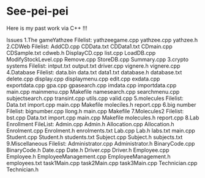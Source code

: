 See-pei-pei
===========

Here is my past work via C++ !!!

Issues
1.The gameYathzee
Filelist:
yathzeegame.cpp
yathzee.cpp
yathzee.h
2.CDWeb
Filelist:
AddCD.cpp
CDData.txt
CDData1.txt
CDmain.cpp
CDSample.txt
cdweb.h
DisplayCD.cpp
list.cpp
LoadDB.cpp
ModifyStockLevel.cpp
Remove.cpp
StoreDB.cpp
Summary.cpp
3.crypto systems
Filelist:
intput.txt
output.txt
driver.cpp
vignere.h
vignere.cpp
4.Database
Filelist:
data.bin
data.txt
data1.txt
database.h
database.txt
delete.cpp
display.cpp
displaymenu.cpp
edit.cpp
exdata.cpp
exportdata.cpp
gpa.cpp
gpasearch.cpp
imdata.cpp
importdata.cpp
main.cpp
mainmenu.cpp
Makefile
namesearch.cpp
searchmenu.cpp
subjectsearch.cpp
transint.cpp
utils.cpp
valid.cpp
5.molecules
Filelist:
Data.txt
import.cpp
main.cpp
Makefile
moleciles.h
report.cpp
6.big number
Filelist:
bignumber.cpp
llong.h
main.cpp
Makefile
7.Molecules2
Filelist:
bst.cpp
Data.txt
import.cpp
main.cpp
Makefile
molecules.h
report.cpp
8.Lab Enrollment
FileList:
Admin.cpp
Admin.h
Allocation.cpp
Allocation.h
Enrolment.cpp
Enrolment.h
enrolments.txt
Lab.cpp
Lab.h
labs.txt
main.cpp
Student.cpp
Student.h
students.txt
Subject.cpp
Subject.h
subjects.txt
9.Miscellaneous
Filelist:
Administrator.cpp
Administrator.h
BinaryCode.cpp
BinaryCode.h
Date.cpp
Date.h
Driver.cpp
Driver.h
Employee.cpp
Employee.h
EmployeeManagement.cpp
EmployeeManagement.h
employees.txt
task1Main.cpp
task2Main.cpp
task3Main.cpp
Technician.cpp
Technician.h